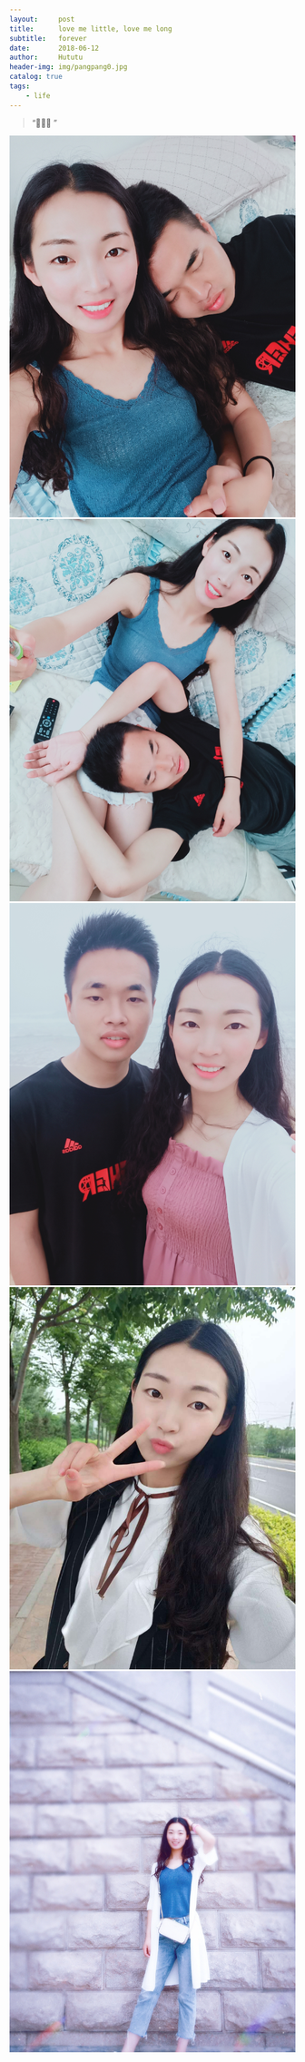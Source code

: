 ```yaml
---
layout:     post
title:      love me little, love me long
subtitle:   forever
date:       2018-06-12
author:     Hututu
header-img: img/pangpang0.jpg
catalog: true
tags:
    - life
---
```


> “🙉🙉🙉 ”

![](../img/pangpang0.jpg)
![](../img/pangpang1.jpg)
![](../img/pangpang2.jpg)
![](../img/pangpang3.jpg)
![](../img/pangpang4.jpg)

